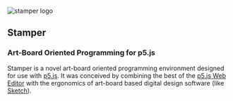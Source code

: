 ![stamper logo](https://files.cargocollective.com/c46725/Stamper-logo-3x.png)

## Stamper
### Art-Board Oriented Programming for p5.js

Stamper is a novel art-board oriented programming environment designed for use with [p5.js](https://p5js.org). It was conceived by combining the best of the [p5.js Web Editor](https://editor.p5js.org) with the ergonomics of art-board based digital design software (like [Sketch](https://www.sketch.com)).
